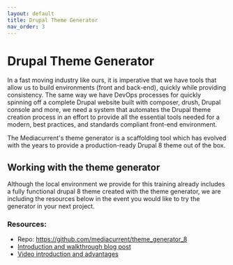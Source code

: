 ```yaml
---
layout: default
title: Drupal Theme Generator
nav_order: 3
---
```


# Drupal Theme Generator

In a fast moving industry like ours, it is imperative that we have tools that allow us to build environments (front and back-end), quickly while providing consistency. The same way we have DevOps processes for quickly spinning off a complete Drupal website built with composer, drush, Drupal console and more, we need a system that automates the Drupal theme creation process in an effort to provide all the essential tools needed for a modern, best practices, and standards compliant front-end environment.

The Mediacurrent's theme generator is a scaffolding tool which has evolved with the years to provide a production-ready Drupal 8 theme out of the box.

## Working with the theme generator
Although the local environment we provide for this training already includes a fully functional drupal 8 theme created with the theme generator, we are including the resources below in the event you would like to try the generator in your next project.

### Resources:
* Repo: https://github.com/mediacurrent/theme_generator_8
* [Introduction and walkthrough blog post](https://www.mediacurrent.com/blog/mediacurrents-drupal-theme-generator/)
* [Video introduction and advantages](https://www.mediacurrent.com/blog/friday-5-5-features-theme-generator/)
